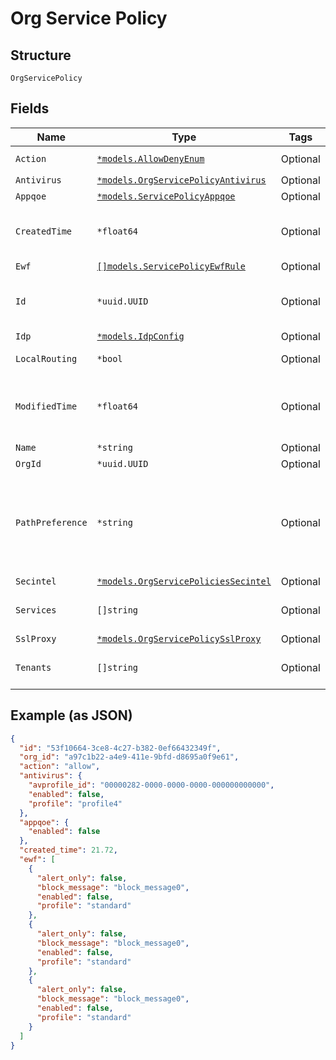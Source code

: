 
# Org Service Policy

## Structure

`OrgServicePolicy`

## Fields

| Name | Type | Tags | Description |
|  --- | --- | --- | --- |
| `Action` | [`*models.AllowDenyEnum`](../../doc/models/allow-deny-enum.md) | Optional | enum: `allow`, `deny` |
| `Antivirus` | [`*models.OrgServicePolicyAntivirus`](../../doc/models/org-service-policy-antivirus.md) | Optional | for SRX-only |
| `Appqoe` | [`*models.ServicePolicyAppqoe`](../../doc/models/service-policy-appqoe.md) | Optional | For SRX Only |
| `CreatedTime` | `*float64` | Optional | when the object has been created, in epoch |
| `Ewf` | [`[]models.ServicePolicyEwfRule`](../../doc/models/service-policy-ewf-rule.md) | Optional | - |
| `Id` | `*uuid.UUID` | Optional | Unique ID of the object instance in the Mist Organnization |
| `Idp` | [`*models.IdpConfig`](../../doc/models/idp-config.md) | Optional | - |
| `LocalRouting` | `*bool` | Optional | access within the same VRF |
| `ModifiedTime` | `*float64` | Optional | when the object has been modified for the last time, in epoch |
| `Name` | `*string` | Optional | - |
| `OrgId` | `*uuid.UUID` | Optional | - |
| `PathPreference` | `*string` | Optional | by default, we derive all paths available and use them<br>optionally, you can customize by using `path_preference` |
| `Secintel` | [`*models.OrgServicePoliciesSecintel`](../../doc/models/org-service-policies-secintel.md) | Optional | For SRX Only |
| `Services` | `[]string` | Optional | **Constraints**: *Unique Items Required* |
| `SslProxy` | [`*models.OrgServicePolicySslProxy`](../../doc/models/org-service-policy-ssl-proxy.md) | Optional | for SRX-only |
| `Tenants` | `[]string` | Optional | **Constraints**: *Unique Items Required* |

## Example (as JSON)

```json
{
  "id": "53f10664-3ce8-4c27-b382-0ef66432349f",
  "org_id": "a97c1b22-a4e9-411e-9bfd-d8695a0f9e61",
  "action": "allow",
  "antivirus": {
    "avprofile_id": "00000282-0000-0000-0000-000000000000",
    "enabled": false,
    "profile": "profile4"
  },
  "appqoe": {
    "enabled": false
  },
  "created_time": 21.72,
  "ewf": [
    {
      "alert_only": false,
      "block_message": "block_message0",
      "enabled": false,
      "profile": "standard"
    },
    {
      "alert_only": false,
      "block_message": "block_message0",
      "enabled": false,
      "profile": "standard"
    },
    {
      "alert_only": false,
      "block_message": "block_message0",
      "enabled": false,
      "profile": "standard"
    }
  ]
}
```

